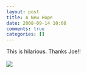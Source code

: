 ```yaml
---
layout: post
title: A New Hope
date: 2008-09-14 10:08
comments: true
categories: []
---
```

This is hilarious. Thanks Joe!!<br /><br /><img style="max-width: 800px;" src="http://www.peterfilias.com/wordpress/wp-content/uploads/2008/09/hope.png" /><br />
